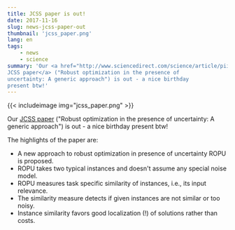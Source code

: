 ```yaml
---
title: JCSS paper is out!
date: 2017-11-16
slug: news-jcss-paper-out
thumbnail: 'jcss_paper.png'
lang: en
tags:
    - news
    - science
summary: 'Our <a href="http://www.sciencedirect.com/science/article/pii/S002200001730212X">
JCSS paper</a> ("Robust optimization in the presence of
uncertainty: A generic approach") is out - a nice birthday
present btw!'
---
```


{{< includeimage img="jcss_paper.png" >}}

Our <a href="http://www.sciencedirect.com/science/article/pii/S002200001730212X">
JCSS paper</a> ("Robust optimization in the presence of
uncertainty: A generic approach") is out - a nice birthday
present btw!

The highlights of the paper are:
- A new approach to robust optimization in presence of uncertainty ROPU is proposed.
- ROPU takes two typical instances and doesn't assume any special noise model.
- ROPU measures task specific similarity of instances, i.e., its input relevance.
- The similarity measure detects if given instances are not similar or too noisy.
- Instance similarity favors good localization (!) of solutions rather than costs.
